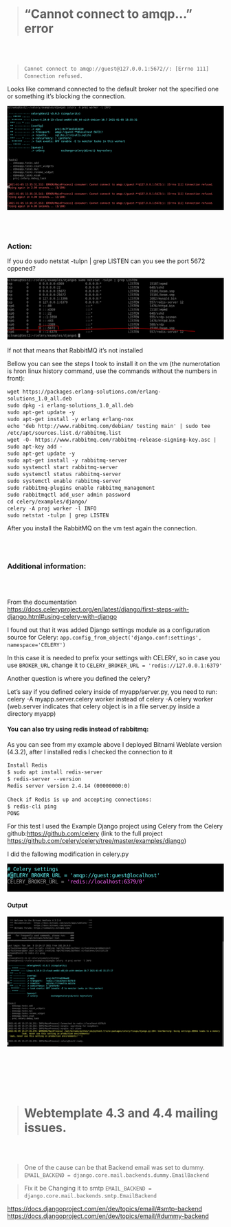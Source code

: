 > #  “Cannot connect to amqp…” error

<br /><br />

> `Cannot connect to amqp://guest@127.0.0.1:5672//: [Errno 111] Connection refused.`
 
Looks like command connected to the default broker not the specified one or something it’s blocking the connection.

![](pics\error.png)

<br /><br />


### Action:
 
If you do sudo netstat -tulpn | grep LISTEN can you see the port 5672 oppened?

![](pics\netstat.png)



If not that means that RabbitMQ it’s not installed
 
Bellow you can see the steps I took to install it on the vm (the numerotation is hron linux history command, use the commands without the numbers in front):
```
wget https://packages.erlang-solutions.com/erlang-solutions_1.0_all.deb
sudo dpkg -i erlang-solutions_1.0_all.deb
sudo apt-get update -y
sudo apt-get install -y erlang erlang-nox
echo 'deb http://www.rabbitmq.com/debian/ testing main' | sudo tee /etc/apt/sources.list.d/rabbitmq.list
wget -O- https://www.rabbitmq.com/rabbitmq-release-signing-key.asc | sudo apt-key add -
sudo apt-get update -y
sudo apt-get install -y rabbitmq-server
sudo systemctl start rabbitmq-server
sudo systemctl status rabbitmq-server
sudo systemctl enable rabbitmq-server
sudo rabbitmq-plugins enable rabbitmq_management
sudo rabbitmqctl add_user admin password 
cd celery/examples/django/
celery -A proj worker -l INFO
sudo netstat -tulpn | grep LISTEN
```
 
 
 
After you install the RabbitMQ on the vm test again the connection.


<br /><br />


### Additional information:
<br /><br />


 
From the documentation https://docs.celeryproject.org/en/latest/django/first-steps-with-django.html#using-celery-with-django
 
I found out that  it was added Django settings module as a configuration source for Celery:  `app.config_from_object('django.conf:settings', namespace='CELERY') `

In this case it is needed to prefix your settings with CELERY, so in case you use `BROKER_URL`  change it to `CELERY_BROKER_URL = 'redis://127.0.0.1:6379'`
 
 
Another question is where you defined the celery?
 
Let’s say if you defined celery inside of  myapp/server.py,  you need to run: celery -A  myapp.server.celery worker   instead of celery -A celery worker
(web.server indicates that  celery object is in a file server.py inside a directory myapp)
 
 


#### You can also try using redis instead of rabbitmq:
As you can see from my example above I deployed Bitnami Weblate version (4.3.2), after I installed redis I checked the connection to it 

``` 
Install Redis
$ sudo apt install redis-server
$ redis-server --version
Redis server version 2.4.14 (00000000:0)
 
Check if Redis is up and accepting connections:
$ redis-cli ping
PONG
```
 
For this test I used the Example Django project using Celery from the Celery github:https://github.com/celery   (link to the full project https://github.com/celery/celery/tree/master/examples/django)
 
I did the fallowing modification in celery.py


![](pics\celery.png)


#### Output
![](pics\output.png)


<br /><br />

<br /><br />

> #  Webtemplate 4.3 and 4.4 mailing issues.
<br /><br />




> One of the cause can be that Backend email was set to dummy. 
`EMAIL_BACKEND = django.core.mail.backends.dummy.EmailBackend`


> Fix it be Changing it to smtp
`EMAIL_BACKEND = django.core.mail.backends.smtp.EmailBackend`
 

https://docs.djangoproject.com/en/dev/topics/email/#smtp-backend
https://docs.djangoproject.com/en/dev/topics/email/#dummy-backend
